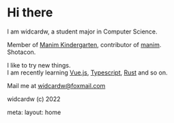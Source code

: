 <!-- @unocss-include -->

# Hi there

I am widcardw, a student major in Computer Science. 

Member of [Manim Kindergarten](https://manim.org.cn), contributor of [manim](https://github.com/3b1b/manim).  
Shotacon. 

I like to try new things.  
I am recently learning <a href="https://vuejs.org" class="!text-green" target="_blank">Vue.js</a>, 
[Typescript](https://www.typescriptlang.org/), <a href="https://rust-lang.org" target="_blank" class="!text-#d14a34">Rust</a> and so on. 

Mail me at [widcardw@foxmail.com](mailto:widcardw@foxmail.com)

<div text-gray>

widcardw (c) 2022

</div>

<route lang="yaml">
meta:
    layout: home
</route>

